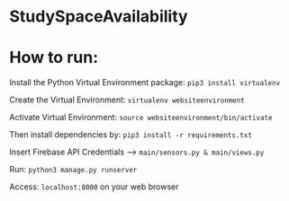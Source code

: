 # StudySpaceAvailability

How to run:
===

Install the Python Virtual Environment package:
```pip3 install virtualenv```

Create the Virtual Environment:
```virtualenv websiteenvironment```

Activate Virtual Environment:
```source websiteenvironment/bin/activate```

Then install dependencies by:
```pip3 install -r requirements.txt```

Insert Firebase API Credentials -->  ```main/sensors.py & main/views.py```

Run: ```python3 manage.py runserver```

Access: ```localhost:8000``` on your web browser
